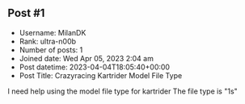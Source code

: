 ## Post #1
- Username: MilanDK
- Rank: ultra-n00b
- Number of posts: 1
- Joined date: Wed Apr 05, 2023 2:04 am
- Post datetime: 2023-04-04T18:05:40+00:00
- Post Title: Crazyracing Kartrider Model File Type

I need help using the model file type for kartrider
The file type is "1s"
